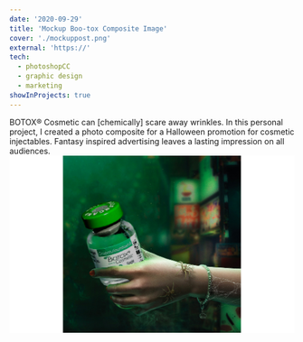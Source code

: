 ```yaml
---
date: '2020-09-29'
title: 'Mockup Boo-tox Composite Image'
cover: './mockuppost.png'
external: 'https://'
tech:
  - photoshopCC
  - graphic design
  - marketing
showInProjects: true
---
```


BOTOX® Cosmetic can [chemically] scare away wrinkles. In this personal project, I created a photo composite for a Halloween promotion for cosmetic injectables. Fantasy inspired advertising leaves a lasting impression on all audiences.
<img src="mockuppost.png" alt="" style="float: initial;"/>
